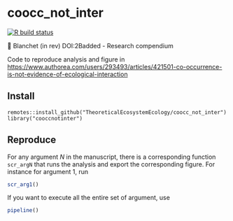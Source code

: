 # coocc_not_inter
[![R build status](https://github.com/TheoreticalEcosystemEcology/coocc_not_inter/workflows/R-CMD-check/badge.svg)](https://github.com/TheoreticalEcosystemEcology/coocc_not_inter/actions)

:book: Blanchet (in rev) DOI:2Badded - Research compendium



Code to reproduce analysis and figure in <https://www.authorea.com/users/293493/articles/421501-co-occurrence-is-not-evidence-of-ecological-interaction>


## Install

```
remotes::install_github("TheoreticalEcosystemEcology/coocc_not_inter")
library("cooccnotinter")
```

## Reproduce

For any argument *N* in the manuscript, there is a corresponding function `scr_argN` that runs the analysis and export the corresponding figure.
For instance for argument 1, run

```R
scr_arg1()
```
If you want to execute all the entire set of argument, use

```R
pipeline()
```

